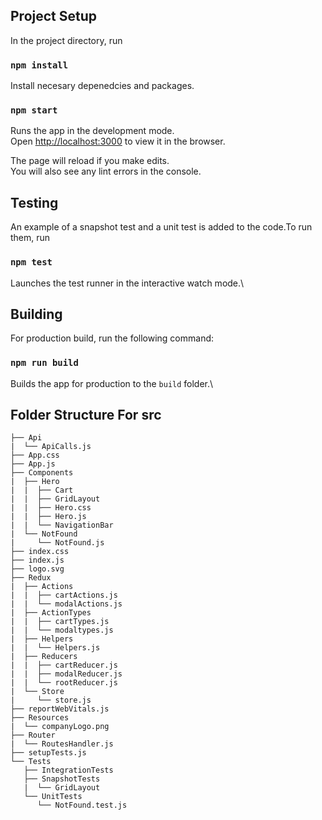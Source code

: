 ## Project Setup

In the project directory, run

### `npm install`

Install necesary depenedcies and packages.

### `npm start`

Runs the app in the development mode.\
Open [http://localhost:3000](http://localhost:3000) to view it in the browser.

The page will reload if you make edits.\
You will also see any lint errors in the console.

## Testing

An example of a snapshot test and a unit test is added to the code.To run them, run 

### `npm test`

Launches the test runner in the interactive watch mode.\

## Building

For production build, run the following command:

### `npm run build`

Builds the app for production to the `build` folder.\

## Folder Structure For src

```
├── Api
|  └── ApiCalls.js
├── App.css
├── App.js
├── Components
|  ├── Hero
|  |  ├── Cart
|  |  ├── GridLayout
|  |  ├── Hero.css
|  |  ├── Hero.js
|  |  └── NavigationBar
|  └── NotFound
|     └── NotFound.js
├── index.css
├── index.js
├── logo.svg
├── Redux
|  ├── Actions
|  |  ├── cartActions.js
|  |  └── modalActions.js
|  ├── ActionTypes
|  |  ├── cartTypes.js
|  |  └── modaltypes.js
|  ├── Helpers
|  |  └── Helpers.js
|  ├── Reducers
|  |  ├── cartReducer.js
|  |  ├── modalReducer.js
|  |  └── rootReducer.js
|  └── Store
|     └── store.js
├── reportWebVitals.js
├── Resources
|  └── companyLogo.png
├── Router
|  └── RoutesHandler.js
├── setupTests.js
└── Tests
   ├── IntegrationTests
   ├── SnapshotTests
   |  └── GridLayout
   └── UnitTests
      └── NotFound.test.js
   ```